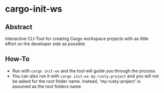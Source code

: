 # cargo-init-ws
## Abstract
Interactive CLI-Tool for creating Cargo workspace projects
with as little effort on the developer side as possible

## How-To
- Run with `cargo init-ws` and the tool will guide you 
through the process
- You can also run it with `cargo init-ws my-rusty-project` 
and you will not be asked for the root folder name. Instead,
'my-rusty-project' is assumed as the root folders name